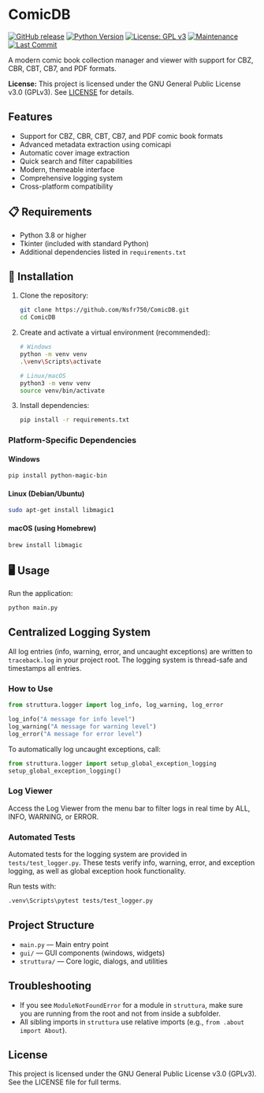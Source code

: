 # ComicDB

[![GitHub release](https://img.shields.io/badge/release-v0.0.3-green.svg?style=for-the-badge)](https://github.com/Nsfr750/ComicDB/releases/tag/v0.0.3)
[![Python Version](https://img.shields.io/badge/python-3.8+-blue?style=for-the-badge&logo=python&logoColor=white)](https://www.python.org/)
[![License: GPL v3](https://img.shields.io/badge/License-GPLv3-blue.svg?style=for-the-badge)](https://www.gnu.org/licenses/gpl-3.0)
[![Maintenance](https://img.shields.io/badge/Maintained%3F-yes-green.svg?style=for-the-badge)](https://github.com/Nsfr750/ComicDB/graphs/commit-activity)
[![Last Commit](https://img.shields.io/github/last-commit/Nsfr750/ComicDB?style=for-the-badge)](https://github.com/Nsfr750/ComicDB/commits/main)

A modern comic book collection manager and viewer with support for CBZ, CBR, CBT, CB7, and PDF formats.

**License:** This project is licensed under the GNU General Public License v3.0 (GPLv3). See [LICENSE](LICENSE) for details.

## Features

- Support for CBZ, CBR, CBT, CB7, and PDF comic book formats
- Advanced metadata extraction using comicapi
- Automatic cover image extraction
- Quick search and filter capabilities
- Modern, themeable interface
- Comprehensive logging system
- Cross-platform compatibility

## 📋 Requirements

- Python 3.8 or higher
- Tkinter (included with standard Python)
- Additional dependencies listed in `requirements.txt`

## 🚀 Installation

1. Clone the repository:

   ```bash
   git clone https://github.com/Nsfr750/ComicDB.git
   cd ComicDB
   ```

2. Create and activate a virtual environment (recommended):

   ```bash
   # Windows
   python -m venv venv
   .\venv\Scripts\activate
   
   # Linux/macOS
   python3 -m venv venv
   source venv/bin/activate
   ```

3. Install dependencies:

   ```bash
   pip install -r requirements.txt
   ```

### Platform-Specific Dependencies

#### Windows

```powershell
pip install python-magic-bin
```

#### Linux (Debian/Ubuntu)

```bash
sudo apt-get install libmagic1
```

#### macOS (using Homebrew)

```bash
brew install libmagic
```

## 🖥️ Usage

Run the application:

```bash
python main.py
```

## Centralized Logging System

All log entries (info, warning, error, and uncaught exceptions) are written to `traceback.log` in your project root. The logging system is thread-safe and timestamps all entries.

### How to Use

```python
from struttura.logger import log_info, log_warning, log_error

log_info("A message for info level")
log_warning("A message for warning level")
log_error("A message for error level")
```

To automatically log uncaught exceptions, call:

```python
from struttura.logger import setup_global_exception_logging
setup_global_exception_logging()
```

### Log Viewer

Access the Log Viewer from the menu bar to filter logs in real time by ALL, INFO, WARNING, or ERROR.

### Automated Tests

Automated tests for the logging system are provided in `tests/test_logger.py`. These tests verify info, warning, error, and exception logging, as well as global exception hook functionality.

Run tests with:

```bash
.venv\Scripts\pytest tests/test_logger.py
```

## Project Structure

- `main.py` — Main entry point
- `gui/` — GUI components (windows, widgets)
- `struttura/` — Core logic, dialogs, and utilities

## Troubleshooting

- If you see `ModuleNotFoundError` for a module in `struttura`, make sure you are running from the root and not from inside a subfolder.
- All sibling imports in `struttura` use relative imports (e.g., `from .about import About`).

## License

This project is licensed under the GNU General Public License v3.0 (GPLv3). See the LICENSE file for full terms.
